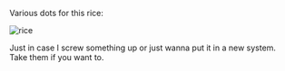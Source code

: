 Various dots for this rice:

![rice](https://github.com/geesemain7/dotfiles/assets/128736368/764858cc-123d-4476-a59a-5639ce80183f)

Just in case I screw something up or just wanna put it in a new system.
Take them if you want to.
